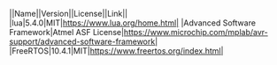 ||Name||Version||License||Link||
|lua|5.4.0|MIT|https://www.lua.org/home.html|
|Advanced Software Framework|Atmel ASF License|https://www.microchip.com/mplab/avr-support/advanced-software-framework|
|FreeRTOS|10.4.1|MIT|https://www.freertos.org/index.html|
